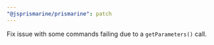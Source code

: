 ```yaml
---
"@jsprismarine/prismarine": patch
---
```


Fix issue with some commands failing due to a `getParameters()` call.
